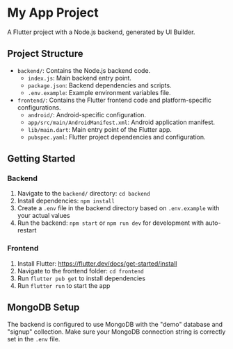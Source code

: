 
# My App Project
A Flutter project with a Node.js backend, generated by UI Builder.
## Project Structure
- `backend/`: Contains the Node.js backend code.
  - `index.js`: Main backend entry point.
  - `package.json`: Backend dependencies and scripts.
  - `.env.example`: Example environment variables file.
- `frontend/`: Contains the Flutter frontend code and platform-specific configurations.
  - `android/`: Android-specific configuration.
  - `app/src/main/AndroidManifest.xml`: Android application manifest.
  - `lib/main.dart`: Main entry point of the Flutter app.
  - `pubspec.yaml`: Flutter project dependencies and configuration.
## Getting Started
### Backend
1. Navigate to the `backend/` directory: `cd backend`
2. Install dependencies: `npm install`
3. Create a `.env` file in the backend directory based on `.env.example` with your actual values
4. Run the backend: `npm start` or `npm run dev` for development with auto-restart
### Frontend
1. Install Flutter: https://flutter.dev/docs/get-started/install
2. Navigate to the frontend folder: `cd frontend`
3. Run `flutter pub get` to install dependencies
4. Run `flutter run` to start the app
## MongoDB Setup
The backend is configured to use MongoDB with the "demo" database and "signup" collection.
Make sure your MongoDB connection string is correctly set in the `.env` file.
